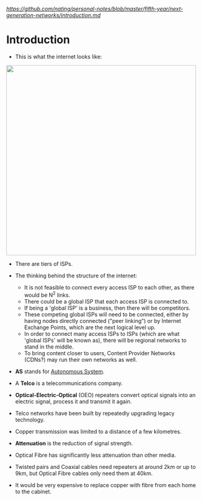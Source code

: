 
*https://github.com/nating/personal-notes/blob/master/fifth-year/next-generation-networks/introduction.md*

# Introduction

* This is what the internet looks like:  
<img width="500" src="https://github.com/nating/personal-notes/blob/master/fifth-year/next-generation-networks/images/internet-structure.png"/>

* There are tiers of ISPs.

* The thinking behind the structure of the internet:
  * It is not feasible to connect every access ISP to each other, as there would be N<sup>2</sup> links.
  * There could be a global ISP that each access ISP is connected to.
  * If being a 'global ISP' is a business, then there will be competitors.
  * These competing global ISPs will need to be connected, either by having nodes directly connected ("peer linking") or by Internet Exchange Points, which are the next logical level up.
  * In order to connect many access ISPs to ISPs (which are what 'global ISPs' will be known as), there will be regional networks to stand in the middle.
  * To bring content closer to users, Content Provider Networks (CDNs?) may run their own networks as well.

* **AS** stands for [Autonomous System](https://en.wikipedia.org/wiki/Autonomous_system_(Internet)).

* A **Telco** is a telecommunications company.

* **Optical-Electric-Optical** (OEO) repeaters convert optical signals into an electric signal, process it and transmit it again.

* Telco networks have been built by repeatedly upgrading legacy technology.

* Copper transmission was limited to a distance of a few kilometres.

* **Attenuation** is the reduction of signal strength.

* Optical Fibre has significantly less attenuation than other media.

* Twisted pairs and Coaxial cables need repeaters at around 2km or up to 9km, but Optical Fibre cables only need them at 40km.

* It would be very expensive to replace copper with fibre from each home to the cabinet.
